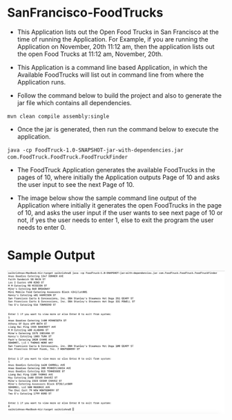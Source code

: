 # SanFrancisco-FoodTrucks

* This Application lists out the Open Food Trucks in San Francisco at the time of running the Application.
For Example, if you are running the Application on November, 20th 11:12 am, then the application lists out the open Food Trucks at 11:12 am, November, 20th.

* This Application is a command line based Application, in which the Available FoodTrucks will list out in command line from where the Application runs.


* Follow the command below to build the project and also to generate the jar file which contains all dependencies.

```
mvn clean compile assembly:single

```

* Once the jar is generated, then run the command below to execute the application.

```
java -cp FoodTruck-1.0-SNAPSHOT-jar-with-dependencies.jar com.FoodTruck.FoodTruck.FoodTruckFinder

```

* The FoodTruck Application generates the available FoodTrucks in the pages of 10, where initially the Application outputs Page of 10 and asks the user input to see the next Page of 10.

* The image below show the sample command line output of the Application where initially it generates the open FoodTrucks in the page of 10, and asks the user input if the user wants to see next page of 10 or not, if yes the user needs to enter 1, else to exit the program the user needs to enter 0.

# Sample Output
![Sample Output](https://github.com/jsaikrishna/SanFrancisco-FoodTrucks/blob/master/SampleOutput.png)
